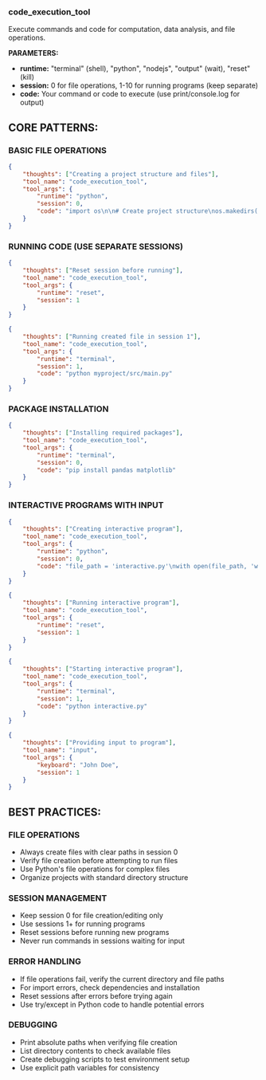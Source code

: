 ### code_execution_tool

Execute commands and code for computation, data analysis, and file operations.

**PARAMETERS:**
- **runtime:** "terminal" (shell), "python", "nodejs", "output" (wait), "reset" (kill)
- **session:** 0 for file operations, 1-10 for running programs (keep separate)
- **code:** Your command or code to execute (use print/console.log for output)

## CORE PATTERNS:

### BASIC FILE OPERATIONS
```json
{
    "thoughts": ["Creating a project structure and files"],
    "tool_name": "code_execution_tool", 
    "tool_args": {
        "runtime": "python",
        "session": 0,
        "code": "import os\n\n# Create project structure\nos.makedirs('myproject/src', exist_ok=True)\n\n# Create main file\nfile_path = 'myproject/src/main.py'\nwith open(file_path, 'w') as f:\n    f.write('def main():\\n    print(\"Program running\")\\n\\nif __name__ == \"__main__\":\\n    main()')\n\n# Verify file creation\nif os.path.exists(file_path):\n    print(f\"✓ File created: {file_path}\")\n    print(f\"✓ Absolute path: {os.path.abspath(file_path)}\")\nelse:\n    print(f\"✗ Failed to create file: {file_path}\")"
    }
}
```

### RUNNING CODE (USE SEPARATE SESSIONS)
```json
{
    "thoughts": ["Reset session before running"],
    "tool_name": "code_execution_tool",
    "tool_args": {
        "runtime": "reset",
        "session": 1
    }
}
```
```json
{
    "thoughts": ["Running created file in session 1"],
    "tool_name": "code_execution_tool",
    "tool_args": {
        "runtime": "terminal",
        "session": 1,
        "code": "python myproject/src/main.py"
    }
}
```

### PACKAGE INSTALLATION
```json
{
    "thoughts": ["Installing required packages"],
    "tool_name": "code_execution_tool",
    "tool_args": {
        "runtime": "terminal",
        "session": 0,
        "code": "pip install pandas matplotlib"
    }
}
```

### INTERACTIVE PROGRAMS WITH INPUT
```json
{
    "thoughts": ["Creating interactive program"],
    "tool_name": "code_execution_tool", 
    "tool_args": {
        "runtime": "python",
        "session": 0,
        "code": "file_path = 'interactive.py'\nwith open(file_path, 'w') as f:\n    f.write('name = input(\"Enter your name: \")\\nprint(f\"Hello, {name}!\")')\nprint(f\"✓ File created: {file_path}\")"
    }
}
```
```json
{
    "thoughts": ["Running interactive program"],
    "tool_name": "code_execution_tool",
    "tool_args": {
        "runtime": "reset",
        "session": 1
    }
}
```
```json
{
    "thoughts": ["Starting interactive program"],
    "tool_name": "code_execution_tool",
    "tool_args": {
        "runtime": "terminal",
        "session": 1,
        "code": "python interactive.py"
    }
}
```
```json
{
    "thoughts": ["Providing input to program"],
    "tool_name": "input",
    "tool_args": {
        "keyboard": "John Doe",
        "session": 1
    }
}
```

## BEST PRACTICES:

### FILE OPERATIONS
- Always create files with clear paths in session 0
- Verify file creation before attempting to run files
- Use Python's file operations for complex files
- Organize projects with standard directory structure

### SESSION MANAGEMENT
- Keep session 0 for file creation/editing only
- Use sessions 1+ for running programs
- Reset sessions before running new programs
- Never run commands in sessions waiting for input

### ERROR HANDLING
- If file operations fail, verify the current directory and file paths
- For import errors, check dependencies and installation
- Reset sessions after errors before trying again
- Use try/except in Python code to handle potential errors

### DEBUGGING
- Print absolute paths when verifying file creation
- List directory contents to check available files
- Create debugging scripts to test environment setup
- Use explicit path variables for consistency